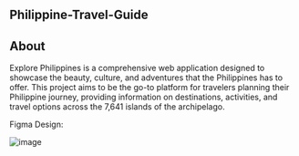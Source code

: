 ## Philippine-Travel-Guide


## About
Explore Philippines is a comprehensive web application designed to showcase the beauty, culture, and adventures that the Philippines has to offer. This project aims to be the go-to platform for travelers planning their Philippine journey, providing information on destinations, activities, and travel options across the 7,641 islands of the archipelago.




Figma Design:

![image](https://github.com/user-attachments/assets/69d77fb3-d0c1-494b-88fa-cc8179f28a84)
